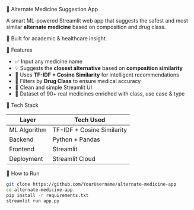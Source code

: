 💊 Alternate Medicine Suggestion App

A smart ML-powered Streamlit web app that suggests the safest and most similar **alternate medicine** based on composition and drug class.

🚀 Built for academic & healthcare insight.

📌 Features

- ✅ Input any medicine name
- 💡 Suggests the **closest alternative** based on **composition similarity**
- 🧠 Uses **TF-IDF + Cosine Similarity** for intelligent recommendations
- 💉 Filters by **Drug Class** to ensure medical accuracy
- 🌈 Clean and simple Streamlit UI 
- 📁 Dataset of 90+ real medicines enriched with class, use case & type

🧠 Tech Stack

| Layer         | Tech Used                   |
|---------------|-----------------------------|
| ML Algorithm  | TF-IDF + Cosine Similarity  |
| Backend       | Python + Pandas             |
| Frontend      | Streamlit                   |
| Deployment    | Streamlit Cloud             |


 🚀 How to Run

```bash
git clone https://github.com/YourUsername/alternate-medicine-app
cd alternate-medicine-app
pip install -r requirements.txt
streamlit run app.py


